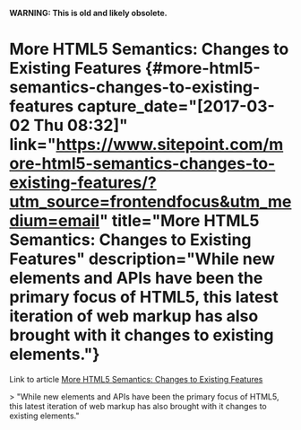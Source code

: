 **WARNING: This is old and likely obsolete.**

More HTML5 Semantics: Changes to Existing Features {#more-html5-semantics-changes-to-existing-features capture_date="[2017-03-02 Thu 08:32]" link="https://www.sitepoint.com/more-html5-semantics-changes-to-existing-features/?utm_source=frontendfocus&utm_medium=email" title="More HTML5 Semantics: Changes to Existing Features" description="While new elements and APIs have been the primary focus of HTML5, this latest iteration of web markup has also brought with it changes to existing elements."}
==================================================

Link to article [More HTML5 Semantics: Changes to Existing Features](https://www.sitepoint.com/more-html5-semantics-changes-to-existing-features/)

\> \"While new elements and APIs have been the primary focus of HTML5, this latest iteration of web markup has also brought with it changes to existing elements.\"
